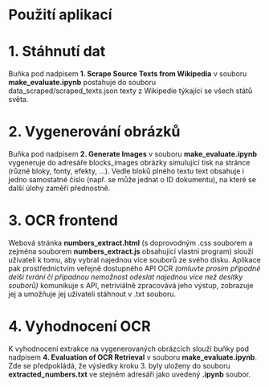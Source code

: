 
# Použití aplikací

# 1. Stáhnutí dat
Buňka pod nadpisem **1. Scrape Source Texts from Wikipedia** v souboru **make_evaluate.ipynb** postahuje do souboru data_scraped/scraped_texts.json texty z Wikipedie týkající se všech států světa.

# 2. Vygenerování obrázků
Buňka pod nadpisem **2. Generate Images** v souboru **make_evaluate.ipynb** vygeneruje do adresáře blocks_images obrázky simulující tisk na stránce (různé bloky, fonty, efekty, ...). Vedle bloků plného textu text obsahuje i jedno samostatné číslo (např. se může jednat o ID dokumentu), na které se další úlohy zaměří přednostně.

# 3. OCR frontend
Webová stránka **numbers_extract.html** (s doprovodným .css souborem a zejména souborem **numbers_extract.js** obsahující vlastní program) slouží uživateli k tomu, aby vybral najednou více souborů ze svého disku. Aplikace pak prostřednictvím veřejně dostupného API OCR *(omluvte prosím případné delší tvrání či případnou nemožnost odeslat najednou více než desítky souborů)* komunikuje s API, netriviálně zpracovává jeho výstup, zobrazuje jej a umožňuje jej uživateli stáhnout v .txt souboru.

# 4. Vyhodnocení OCR
K vyhodnocení extrakce na vygenerovaných obrázcích slouží buňky pod nadpisem **4. Evaluation of OCR Retrieval** v souboru **make_evaluate.ipynb**. Zde se předpokládá, že výsledky kroku 3. byly uloženy do souboru **extracted_numbers.txt** ve stejném adresáři jako uvedený **.ipynb** soubor. 
